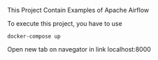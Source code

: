 This Project Contain Examples of Apache Airflow

To execute this project, you have to use

    docker-compose up


Open new tab on navegator in link localhost:8000
